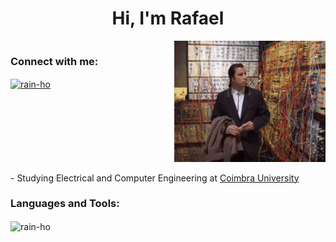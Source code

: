 <h1 align="center">Hi, I'm Rafael</h1>

<div style="display: flex; flex-wrap: wrap; justify-content: space-between;">
  <div style="flex: 1; margin-right: 20px;">
    <h3 align="left">Connect with me:</h3>
    <p align="left">
      <a href="https://linkedin.com/in/rain-ho" target="_blank">
        <img align="center" src="https://raw.githubusercontent.com/rahuldkjain/github-profile-readme-generator/master/src/images/icons/Social/linked-in-alt.svg" alt="rain-ho" height="30" width="40"/>
      </a>
    </p>
  </div>
  
  <div style="flex: 1; text-align: right;">
    <img src="network-confused.gif" width="256" />
  </div>
</div>

<p>- Studying Electrical and Computer Engineering at <a href="https://www.uc.pt" target="_blank">Coimbra University</a></p>

<h3 align="left">Languages and Tools:</h3>
<p align="left"> 
  <!-- Your tools and languages here -->
</p>

<p><img align="center" src="https://github-readme-stats.vercel.app/api/top-langs?username=rain-ho&show_icons=true&locale=en&layout=compact" alt="rain-ho" /></p>
